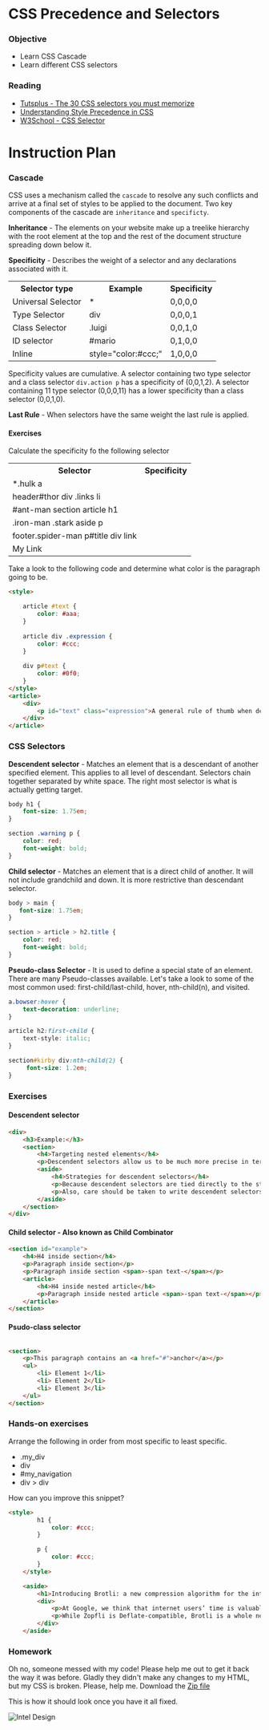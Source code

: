 # CSS Precedence and Selectors

### Objective

* Learn CSS Cascade
* Learn different CSS selectors

### Reading

* [Tutsplus - The 30 CSS selectors you must memorize](http://code.tutsplus.com/tutorials/the-30-css-selectors-you-must-memorize--net-16048)
* [Understanding Style Precedence in CSS](http://vanseodesign.com/css/css-specificity-inheritance-cascaade/)
* [W3School - CSS Selector](http://www.w3schools.com/cssref/css_selectors.asp)

# Instruction Plan

### Cascade

CSS uses a mechanism called the `cascade` to resolve any such conflicts and arrive at a final set of styles to be applied to the document. Two key components of the cascade are `inheritance` and `specificty`.

**Inheritance** - The elements on your website make up a treelike hierarchy with the root element at the top and the rest of the document structure spreading down below it. 

**Specificity** - Describes the weight of a selector and any declarations associated with it.

<table>
        <tr>
            <th>Selector type</th>
            <th>Example</th>
            <th>Specificity</th>
        </tr>
        <tr>
            <td>Universal Selector</td>
            <td>*</td>
            <td>0,0,0,0</td>
        </tr>
        <tr>
            <td>Type Selector</td>
            <td>div</td>
            <td>0,0,0,1</td>
        </tr>
        <tr>
            <td>Class Selector</td>
            <td>.luigi</td>
            <td>0,0,1,0</td>
        </tr>
        <tr>
            <td>ID selector</td>
            <td>#mario</td>
            <td>0,1,0,0</td>
        </tr>
        <tr>
            <td>Inline</td>
            <td>style="color:#ccc;"</td>
            <td>1,0,0,0</td>
        </tr>
</table>

Specificity values are cumulative. A selector containing two type selector and a class selector `div.action p` has a specificity of (0,0,1,2).
A selector containing 11 type selector (0,0,0,11) has a lower specificity than a class selector (0,0,1,0).


**Last Rule** - When selectors have the same weight the last rule is applied.

#### Exercises

Calculate the specificity fo the following selector

<table>
    <tr>
        <th>Selector</th>
        <th>Specificity</th>
    </tr>
    <tr>
        <td>*.hulk a</td>
        <td></td>
    </tr>
    <tr>
        <td>header#thor div .links li</td><td></td>
    </tr>
    <tr>
        <td>#ant-man section article h1</td><td></td>
    </tr>
    <tr>
        <td>.iron-man .stark aside  p</td><td></td>
    </tr>
    <tr> 
        <td>footer.spider-man p#title div link</td><td></td>
    </tr>
    <tr>
        <td><a style="text-decoration:none">My Link</a></td><td></td>
    </tr>
</table>

Take a look to the following code and determine what color is the paragraph going to be.

```html
<style>

    article #text {
        color: #aaa;
    }
    
    article div .expression {
        color: #ccc;
    }
    
    div p#text {
        color: #0f0;
    }
</style>
<article>
    <div>
        <p id="text" class="expression">A general rule of thumb when declaring your css is to declare properties with the least specificity needed to style your elements.</p>
    </div>
</article>
```

### CSS Selectors

**Descendent selector** - Matches an element that is a descendant of another specified element. This applies to all level of descendant. Selectors chain together separated by white space. The right most selector is what is actually getting target.

```css
body h1 {
    font-size: 1.75em;
}

section .warning p {
    color: red;
    font-weight: bold;
}
```

**Child selector** - Matches an element that is a direct child of another. It will not include grandchild and down. It is more restrictive than descendant selector.

```css
body > main {
   font-size: 1.75em;
}

section > article > h2.title {
    color: red;
    font-weight: bold;
}
```

**Pseudo-class Selector** - It is used to define a special state of an element. There are many Pseudo-classes available. Let's take a look to some of the most common used: first-child/last-child, hover, nth-child(n), and visited.

```css
a.bowser:hover {
    text-decoration: underline;
}

article h2:first-child {
    text-style: italic;
}

section#kirby div:nth-child(2) {
     font-size: 1.2em;
}
```

### Exercises

#### Descendent selector
```html
<div>
    <h3>Example:</h3>
    <section>
        <h4>Targeting nested elements</h4>
        <p>Descendent selectors allow us to be much more precise in terms of where styling is applied. Using them allows us to style elements a certain way when found inside a specific element type and another way if found elsewhere. This allows us to create discreet areas of styling in an efficient manner. <em>It also makes it easy to create self-contained elements</em>, as class and ID attributes can be used to identify specific UI elements that are styled with a combination of descendent selectors.</p>
        <aside>
            <h4>Strategies for descendent selectors</h4>
            <p>Because descendent selectors are tied directly to the structure of your HTML, it&rsquo;s difficult to plan any effective strategy for using them without first understanding how your site&rsquo;s content will be structured. The main focus of any strategy outlining the use of descendent selectors should be to strike a balance between specificity and modularity. You want your selectors to properly style the targeted area, but not to the detriment of adding styles later that may need to overwrite these base styles. </p>
            <p>Also, care should be taken to write descendent selectors as efficiently as possible. <em>Any selector that requires over three selectors to construct can probably be rewritten in a more efficient manner</em>.</p>
        </aside>
    </section>
</div>
```

#### Child selector - Also known as Child Combinator

```html
<section id="example">
    <h4>H4 inside section</h4>
    <p>Paragraph inside section</p>
    <p>Paragraph inside section <span>-span text-</span></p>
    <article>
        <h4>H4 inside nested article</h4>
        <p>Paragraph inside nested article <span>-span text-</span></p>
    </article>
</section>
```

#### Psudo-class selector
```html

<section>
    <p>This paragraph contains an <a href="#">anchor</a></p>
    <ul>
        <li> Element 1</li>
        <li> Element 2</li>
        <li> Element 3</li>
    </ul>
</section>

```

### Hands-on exercises

Arrange the following in order from most specific to least specific.

* .my_div
* div
* #my_navigation
* div > div

How can you improve this snippet?

```html
<style>
        h1 {
            color: #ccc;
        }

        p {
            color: #ccc;
        }
    </style>

    <aside>
        <h1>Introducing Brotli: a new compression algorithm for the internet</h1>
        <div>
            <p>At Google, we think that internet users’ time is valuable, and that they shouldn’t have to wait long for a web page to load. Because fast is better than slow, two years ago we published the Zopfli compression algorithm. This received such positive feedback in the industry that it has been integrated into many compression solutions, ranging from PNG optimizers to preprocessing web content. Based on its use and other modern compression needs, such as web font compression, today we are excited to announce that we have developed and open sourced a new algorithm, the Brotli compression algorithm.</p>
            <p>While Zopfli is Deflate-compatible, Brotli is a whole new data format. This new format allows us to get 20–26% higher compression ratios over Zopfli. In our study ‘Comparison of Brotli, Deflate, Zopfli, LZMA, LZHAM and Bzip2 Compression Algorithms’ we show that Brotli is roughly as fast as zlib’s Deflate implementation. At the same time, it compresses slightly more densely than LZMA and bzip2 on the Canterbury corpus. The higher data density is achieved by a 2nd order context modeling, re-use of entropy codes, larger memory window of past data and joint distribution codes. Just like Zopfli, the new algorithm is named after Swiss bakery products. Brötli means ‘small bread’ in Swiss German.</p>
        </div>
    </aside>
```

### Homework

Oh no, someone messed with my code! Please help me out to get it back the way it was before. Gladly they didn't make any changes to my HTML, but my CSS is broken. Please, help me.
Download the [Zip file](https://github.com/AustinCodingAcademy/HTMLIntroductory/raw/master/archives/04/homework/homework.zip)

This is how it should look once you have it all fixed.

![Intel Design](../images/03/homework.jpg)


